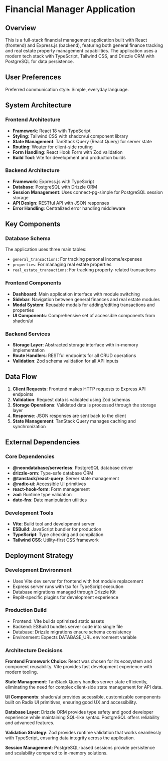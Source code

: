# Financial Manager Application

## Overview

This is a full-stack financial management application built with React (frontend) and Express.js (backend), featuring both general finance tracking and real estate property management capabilities. The application uses a modern tech stack with TypeScript, Tailwind CSS, and Drizzle ORM with PostgreSQL for data persistence.

## User Preferences

Preferred communication style: Simple, everyday language.

## System Architecture

### Frontend Architecture
- **Framework**: React 18 with TypeScript
- **Styling**: Tailwind CSS with shadcn/ui component library
- **State Management**: TanStack Query (React Query) for server state
- **Routing**: Wouter for client-side routing
- **Form Handling**: React Hook Form with Zod validation
- **Build Tool**: Vite for development and production builds

### Backend Architecture
- **Framework**: Express.js with TypeScript
- **Database**: PostgreSQL with Drizzle ORM
- **Session Management**: Uses connect-pg-simple for PostgreSQL session storage
- **API Design**: RESTful API with JSON responses
- **Error Handling**: Centralized error handling middleware

## Key Components

### Database Schema
The application uses three main tables:
- `general_transactions`: For tracking personal income/expenses
- `properties`: For managing real estate properties
- `real_estate_transactions`: For tracking property-related transactions

### Frontend Components
- **Dashboard**: Main application interface with module switching
- **Sidebar**: Navigation between general finances and real estate modules
- **Modal System**: Reusable modals for adding/editing transactions and properties
- **UI Components**: Comprehensive set of accessible components from shadcn/ui

### Backend Services
- **Storage Layer**: Abstracted storage interface with in-memory implementation
- **Route Handlers**: RESTful endpoints for all CRUD operations
- **Validation**: Zod schema validation for all API inputs

## Data Flow

1. **Client Requests**: Frontend makes HTTP requests to Express API endpoints
2. **Validation**: Request data is validated using Zod schemas
3. **Storage Operations**: Validated data is processed through the storage layer
4. **Response**: JSON responses are sent back to the client
5. **State Management**: TanStack Query manages caching and synchronization

## External Dependencies

### Core Dependencies
- **@neondatabase/serverless**: PostgreSQL database driver
- **drizzle-orm**: Type-safe database ORM
- **@tanstack/react-query**: Server state management
- **@radix-ui**: Accessible UI primitives
- **react-hook-form**: Form management
- **zod**: Runtime type validation
- **date-fns**: Date manipulation utilities

### Development Tools
- **Vite**: Build tool and development server
- **ESBuild**: JavaScript bundler for production
- **TypeScript**: Type checking and compilation
- **Tailwind CSS**: Utility-first CSS framework

## Deployment Strategy

### Development Environment
- Uses Vite dev server for frontend with hot module replacement
- Express server runs with tsx for TypeScript execution
- Database migrations managed through Drizzle Kit
- Replit-specific plugins for development experience

### Production Build
- Frontend: Vite builds optimized static assets
- Backend: ESBuild bundles server code into single file
- Database: Drizzle migrations ensure schema consistency
- Environment: Expects DATABASE_URL environment variable

### Architecture Decisions

**Frontend Framework Choice**: React was chosen for its ecosystem and component reusability. Vite provides fast development experience with modern tooling.

**State Management**: TanStack Query handles server state efficiently, eliminating the need for complex client-side state management for API data.

**UI Components**: shadcn/ui provides accessible, customizable components built on Radix UI primitives, ensuring good UX and accessibility.

**Database Layer**: Drizzle ORM provides type safety and good developer experience while maintaining SQL-like syntax. PostgreSQL offers reliability and advanced features.

**Validation Strategy**: Zod provides runtime validation that works seamlessly with TypeScript, ensuring data integrity across the application.

**Session Management**: PostgreSQL-based sessions provide persistence and scalability compared to in-memory solutions.